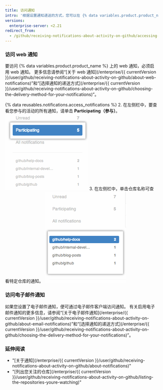 ```yaml
---
title: 访问通知
intro: '根据设置通知递送的方式，您可以在 {% data variables.product.product_name %} 或通过电子邮件客户端获取通知。'
versions:
  enterprise-server: <2.21
redirect_from:
  - /github/receiving-notifications-about-activity-on-github/accessing-your-notifications
---
```

### 访问 web 通知

要访问 {% data variables.product.product_name %} 上的 web 通知，必须启用 web 通知。 更多信息请参阅“[关于 web 通知](/enterprise/{{ currentVersion }}/user/github/receiving-notifications-about-activity-on-github/about-web-notifications)”和“[选择通知的递送方式](/enterprise/{{ currentVersion }}/user/github/receiving-notifications-about-activity-on-github/choosing-the-delivery-method-for-your-notifications)”。

{% data reusables.notifications.access_notifications %}
2. 在左侧栏中，要查看您参与的活动的所有通知，请单击 **Participating（参与）**。 ![列出参与通知](/assets/images/help/notifications/notifications_sidebar_participating.png)
3. 在左侧栏中，单击仓库名称可查看特定仓库的通知。 ![列出个别仓库通知](/assets/images/help/notifications/notifications_sidebar_specific_repos.png)

### 访问电子邮件通知

如果您设置了电子邮件通知，便可通过电子邮件客户端访问通知。 有关启用电子邮件通知的更多信息，请参阅“[关于电子邮件通知](/enterprise/{{ currentVersion }}/user/github/receiving-notifications-about-activity-on-github/about-email-notifications)”和“[选择通知的递送方式](/enterprise/{{ currentVersion }}/user/github/receiving-notifications-about-activity-on-github/choosing-the-delivery-method-for-your-notifications)”。

### 延伸阅读

- "[关于通知](/enterprise/{{ currentVersion }}/user/github/receiving-notifications-about-activity-on-github/about-notifications)"
- "[列出您关注的仓库](/enterprise/{{ currentVersion }}/user/github/receiving-notifications-about-activity-on-github/listing-the-repositories-youre-watching)"
